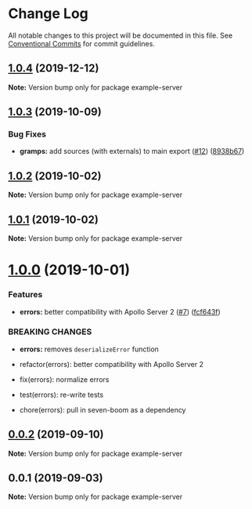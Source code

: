 # Change Log

All notable changes to this project will be documented in this file.
See [Conventional Commits](https://conventionalcommits.org) for commit guidelines.

## [1.0.4](https://github.com/gramps-graphql/gramps/compare/example-server@1.0.3...example-server@1.0.4) (2019-12-12)

**Note:** Version bump only for package example-server





## [1.0.3](https://github.com/gramps-graphql/gramps/compare/example-server@1.0.2...example-server@1.0.3) (2019-10-09)


### Bug Fixes

* **gramps:** add sources (with externals) to main export ([#12](https://github.com/gramps-graphql/gramps/issues/12)) ([8938b67](https://github.com/gramps-graphql/gramps/commit/8938b67))





## [1.0.2](https://github.com/gramps-graphql/gramps/compare/example-server@1.0.1...example-server@1.0.2) (2019-10-02)

**Note:** Version bump only for package example-server





## [1.0.1](https://github.com/gramps-graphql/gramps/compare/example-server@1.0.0...example-server@1.0.1) (2019-10-02)

**Note:** Version bump only for package example-server





# [1.0.0](https://github.com/gramps-graphql/gramps/compare/example-server@0.0.2...example-server@1.0.0) (2019-10-01)


### Features

* **errors:** better compatibility with Apollo Server 2 ([#7](https://github.com/gramps-graphql/gramps/issues/7)) ([fcf643f](https://github.com/gramps-graphql/gramps/commit/fcf643f))


### BREAKING CHANGES

* **errors:** removes `deserializeError` function

* refactor(errors): better compatibility with Apollo Server 2

* fix(errors): normalize errors

* test(errors): re-write tests

* chore(errors): pull in seven-boom as a dependency





## [0.0.2](https://github.com/gramps-graphql/gramps/compare/example-server@0.0.1...example-server@0.0.2) (2019-09-10)

**Note:** Version bump only for package example-server





## 0.0.1 (2019-09-03)

**Note:** Version bump only for package example-server
